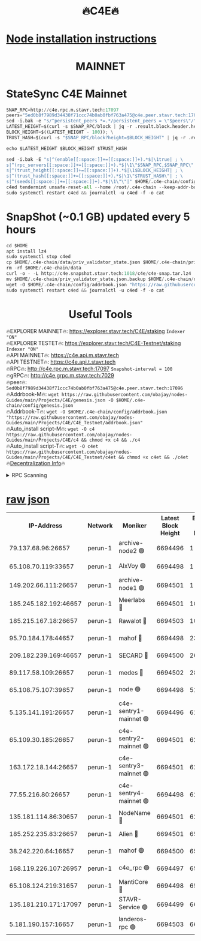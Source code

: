 <h1 align="center"> 🔥C4E🔥</h1>

[Node installation instructions](https://github.com/obajay/nodes-Guides/tree/main/Projects/C4E)
=

<h1 align="center"> MAINNET</h1>

# StateSync C4E Mainnet
```python
SNAP_RPC=http://c4e.rpc.m.stavr.tech:17097
peers="5ed0b8f7989d34438f71ccc74b0ab0fbf763a475@c4e.peer.stavr.tech:17096"
sed -i.bak -e "s/^persistent_peers *=.*/persistent_peers = \"$peers\"/" $HOME/.c4e-chain/config/config.toml
LATEST_HEIGHT=$(curl -s $SNAP_RPC/block | jq -r .result.block.header.height); \
BLOCK_HEIGHT=$((LATEST_HEIGHT - 100)); \
TRUST_HASH=$(curl -s "$SNAP_RPC/block?height=$BLOCK_HEIGHT" | jq -r .result.block_id.hash)

echo $LATEST_HEIGHT $BLOCK_HEIGHT $TRUST_HASH

sed -i.bak -E "s|^(enable[[:space:]]+=[[:space:]]+).*$|\1true| ; \
s|^(rpc_servers[[:space:]]+=[[:space:]]+).*$|\1\"$SNAP_RPC,$SNAP_RPC\"| ; \
s|^(trust_height[[:space:]]+=[[:space:]]+).*$|\1$BLOCK_HEIGHT| ; \
s|^(trust_hash[[:space:]]+=[[:space:]]+).*$|\1\"$TRUST_HASH\"| ; \
s|^(seeds[[:space:]]+=[[:space:]]+).*$|\1\"\"|" $HOME/.c4e-chain/config/config.toml
c4ed tendermint unsafe-reset-all --home /root/.c4e-chain --keep-addr-book
sudo systemctl restart c4ed && journalctl -u c4ed -f -o cat
```
# SnapShot (~0.1 GB) updated every 5 hours
```python
cd $HOME
apt install lz4
sudo systemctl stop c4ed
cp $HOME/.c4e-chain/data/priv_validator_state.json $HOME/.c4e-chain/priv_validator_state.json.backup
rm -rf $HOME/.c4e-chain/data
curl -o - -L http://c4e.snapshot.stavr.tech:1018/c4e/c4e-snap.tar.lz4 | lz4 -c -d - | tar -x -C $HOME/.c4e-chain --strip-components 2
mv $HOME/.c4e-chain/priv_validator_state.json.backup $HOME/.c4e-chain/data/priv_validator_state.json
wget -O $HOME/.c4e-chain/config/addrbook.json "https://raw.githubusercontent.com/obajay/nodes-Guides/main/Projects/C4E/addrbook.json"
sudo systemctl restart c4ed && journalctl -u c4ed -f -o cat
```
 <h1 align="center"> Useful Tools</h1>

🔥EXPLORER MAINNET🔥:  https://explorer.stavr.tech/C4E/staking            `Indexer "ON"` \
🔥EXPLORER TESTET🔥:   https://explorer.stavr.tech/C4E-Testnet/staking     `Indexer "ON"` \
🔥API MAINNET🔥:       https://c4e.api.m.stavr.tech \
🔥API TESTNET🔥:       https://c4e.api.t.stavr.tech \
🔥RPC🔥:               http://c4e.rpc.m.stavr.tech:17097                  `Snapshot-interval = 100` \
🔥gRPC🔥:              http://c4e.grpc.m.stavr.tech:7029 \
🔥peer🔥:              `5ed0b8f7989d34438f71ccc74b0ab0fbf763a475@c4e.peer.stavr.tech:17096` \
🔥Addrbook-M🔥:    ```wget https://raw.githubusercontent.com/obajay/nodes-Guides/main/Projects/C4E/genesis.json -O $HOME/.c4e-chain/config/genesis.json``` \
🔥Addrbook-T🔥:    ```wget -O $HOME/.c4e-chain/config/addrbook.json "https://raw.githubusercontent.com/obajay/nodes-Guides/main/Projects/C4E/C4E_Testnet/addrbook.json"``` \
🔥Auto_install script-M🔥: ```wget -O c4 https://raw.githubusercontent.com/obajay/nodes-Guides/main/Projects/C4E/c4 && chmod +x c4 && ./c4``` \
🔥Auto_install script-T🔥: ```wget -O c4et https://raw.githubusercontent.com/obajay/nodes-Guides/main/Projects/C4E/C4E_Testnet/c4et && chmod +x c4et && ./c4et``` \
🔥[Decentralization Info](https://github.com/obajay/StateSync-snapshots/tree/main/Projects/C4E/Decentralization)🔥




<details>
<summary>RPC Scanning</summary>

<h2 align="center"> We scan nodes in real time every 4 hours. And we provide the final result of RPC endpoints.
We cannot influence the operation of these nodes in any way. </h2>


```python
If Voting Power is higher than 0 --> then the Node is a validator of the network and may be subject to attack and be a potential threat to the chain.
```
```python
We marked such validators with a red symbol
```

</details>

[raw json](https://rpc-check.c4e.stavr.tech/c4e/rpc-c4e-result.json)
=



<table><tr><th>IP-Address</th><th>Network</th><th>Moniker</th><th>Latest Block Height</th><th>Earliest Block Height</th><th>Catching Up</th><th>Tx Index</th><th>Voting Power</th><th>Scan Time</th></tr><tr><td>79.137.68.96:26657</td><td>perun-1</td><td>archive-node2 🟢</td><td>6694496</td><td>1</td><td>False</td><td>on</td><td>0</td><td>2024-01-12T04:25:34.425434165UTC</td></tr><tr><td>65.108.70.119:33657</td><td>perun-1</td><td>AlxVoy 🟢</td><td>6694498</td><td>1</td><td>False</td><td>on</td><td>0</td><td>2024-01-12T04:25:48.655608829UTC</td></tr><tr><td>149.202.66.111:26657</td><td>perun-1</td><td>archive-node1 🟢</td><td>6694501</td><td>1</td><td>False</td><td>on</td><td>0</td><td>2024-01-12T04:26:04.746377533UTC</td></tr><tr><td>185.245.182.192:46657</td><td>perun-1</td><td>Meerlabs 🔴</td><td>6694501</td><td>1051501</td><td>False</td><td>on</td><td>527310</td><td>2024-01-12T04:26:10.328329194UTC</td></tr><tr><td>185.215.167.18:26657</td><td>perun-1</td><td>Rawalot 🔴</td><td>6694503</td><td>1090501</td><td>False</td><td>on</td><td>701423</td><td>2024-01-12T04:26:24.297359471UTC</td></tr><tr><td>95.70.184.178:44657</td><td>perun-1</td><td>mahof 🔴</td><td>6694498</td><td>2342001</td><td>False</td><td>off</td><td>1862169</td><td>2024-01-12T04:25:47.870780233UTC</td></tr><tr><td>209.182.239.169:46657</td><td>perun-1</td><td>SECARD 🔴</td><td>6694500</td><td>2616101</td><td>False</td><td>off</td><td>1136703</td><td>2024-01-12T04:26:02.030452053UTC</td></tr><tr><td>89.117.58.109:26657</td><td>perun-1</td><td>medes 🔴</td><td>6694502</td><td>2826001</td><td>False</td><td>off</td><td>1484927</td><td>2024-01-12T04:26:17.466455629UTC</td></tr><tr><td>65.108.75.107:39657</td><td>perun-1</td><td>node 🟢</td><td>6694498</td><td>5198801</td><td>False</td><td>on</td><td>0</td><td>2024-01-12T04:25:51.040498740UTC</td></tr><tr><td>5.135.141.191:26657</td><td>perun-1</td><td>c4e-sentry1-mainnet 🟢</td><td>6694496</td><td>6198001</td><td>False</td><td>on</td><td>0</td><td>2024-01-12T04:25:34.057634473UTC</td></tr><tr><td>65.109.30.185:26657</td><td>perun-1</td><td>c4e-sentry2-mainnet 🟢</td><td>6694501</td><td>6238301</td><td>False</td><td>on</td><td>0</td><td>2024-01-12T04:26:10.004423817UTC</td></tr><tr><td>163.172.18.144:26657</td><td>perun-1</td><td>c4e-sentry3-mainnet 🟢</td><td>6694501</td><td>6239001</td><td>False</td><td>on</td><td>0</td><td>2024-01-12T04:26:10.980777610UTC</td></tr><tr><td>77.55.216.80:26657</td><td>perun-1</td><td>c4e-sentry4-mainnet 🟢</td><td>6694498</td><td>6241001</td><td>False</td><td>on</td><td>0</td><td>2024-01-12T04:25:48.300188378UTC</td></tr><tr><td>135.181.114.86:30657</td><td>perun-1</td><td>NodeName 🔴</td><td>6694501</td><td>6284301</td><td>False</td><td>off</td><td>140495</td><td>2024-01-12T04:26:05.114265190UTC</td></tr><tr><td>185.252.235.83:26657</td><td>perun-1</td><td>Alien 🔴</td><td>6694501</td><td>6502501</td><td>False</td><td>on</td><td>1136703</td><td>2024-01-12T04:26:05.557386505UTC</td></tr><tr><td>38.242.220.64:16657</td><td>perun-1</td><td>mahof 🟢</td><td>6694500</td><td>6545801</td><td>False</td><td>off</td><td>0</td><td>2024-01-12T04:26:02.350107315UTC</td></tr><tr><td>168.119.226.107:26957</td><td>perun-1</td><td>c4e_rpc 🟢</td><td>6694497</td><td>6594497</td><td>False</td><td>on</td><td>0</td><td>2024-01-12T04:25:40.921788994UTC</td></tr><tr><td>65.108.124.219:31657</td><td>perun-1</td><td>MantiCore 🔴</td><td>6694498</td><td>6594498</td><td>False</td><td>off</td><td>193272</td><td>2024-01-12T04:25:47.465615364UTC</td></tr><tr><td>135.181.210.171:17097</td><td>perun-1</td><td>STAVR-Service 🟢</td><td>6694499</td><td>6691501</td><td>False</td><td>on</td><td>0</td><td>2024-01-12T04:25:53.521899344UTC</td></tr><tr><td>5.181.190.157:16657</td><td>perun-1</td><td>landeros-rpc 🟢</td><td>6694503</td><td>6694001</td><td>False</td><td>on</td><td>0</td><td>2024-01-12T04:26:21.878183415UTC</td></tr></table>
